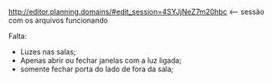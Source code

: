 http://editor.planning.domains/#edit_session=4SYJjNeZ7m20hbc  <-- sessão com os arquivos funcionando 

Falta:
-  Luzes nas salas;
-  Apenas abrir ou fechar janelas com a luz ligada;
-  somente fechar porta do lado de fora da sala;
